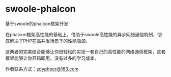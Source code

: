 # swoole-phalcon
基于swoole的phalcon框架开发

在phalcon框架高性能的基础上，借助于swoole高性能的异步网络通信机制，彻底解决了PHP在高并发场景下的性能瓶颈。

这两者的完美结合能够让你很轻松的实现一套自己的高性能的网络通信框架，这套框架能够让你开箱即用，没有过多的学习成本。

作者联系方式：zdyphper@163.com
